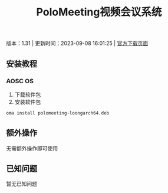 ﻿---
id: 1757
title: PoloMeeting视频会议系统
toc: true
weight: 1757
---

版本：1.31 | 更新时间：2023-09-08 16:01:25 | [官方下载页面](http://app.loongapps.cn/#/detail/1757)

## 安装教程 

### AOSC OS 

1. 下载软件包
2. 安装软件包

```bash
oma install polomeeting-loongarch64.deb
```

## 额外操作

无需额外操作即可使用

## 已知问题

暂无已知问题

